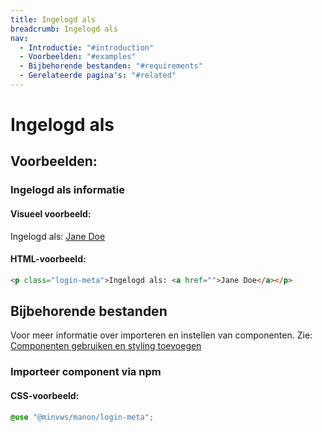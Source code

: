 ```yaml
---
title: Ingelogd als
breadcrumb: Ingelogd als
nav:
  - Introductie: "#introduction"
  - Voorbeelden: "#examples"
  - Bijbehorende bestanden: "#requirements"
  - Gerelateerde pagina's: "#related"
---
```


<h1 id="introduction">Ingelogd als</h1>

<h2 id="examples">Voorbeelden:</h2>

### Ingelogd als informatie

#### Visueel voorbeeld:

<p class="login-meta">Ingelogd als: <a href="login-meta">Jane Doe</a></p>

#### HTML-voorbeeld:

```html
<p class="login-meta">Ingelogd als: <a href="">Jane Doe</a></p>
```

<h2 id="requirements">Bijbehorende bestanden</h2>

Voor meer informatie over importeren en instellen van componenten. Zie:
[Componenten gebruiken en styling toevoegen](/documentation/import-styling)

### Importeer component via npm

#### CSS-voorbeeld:

```css
@use "@minvws/manon/login-meta";
```
